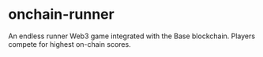 # onchain-runner
An endless runner Web3 game integrated with the Base blockchain. Players compete for highest on-chain scores.
